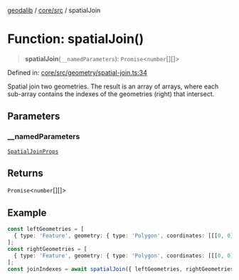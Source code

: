 [geodalib](../../../modules.md) / [core/src](../index.md) / spatialJoin

# Function: spatialJoin()

> **spatialJoin**(`__namedParameters`): `Promise`\<`number`[][]\>

Defined in: [core/src/geometry/spatial-join.ts:34](https://github.com/GeoDaCenter/geoda-lib/blob/3f9453a08cf3d7f96b1a0d65d18359804129d8d2/js/packages/core/src/geometry/spatial-join.ts#L34)

Spatial join two geometries. The result is an array of arrays, where each sub-array contains the indexes of the geometries (right) that intersect.

## Parameters

### \_\_namedParameters

[`SpatialJoinProps`](../type-aliases/SpatialJoinProps.md)

## Returns

`Promise`\<`number`[][]\>

## Example

```ts
const leftGeometries = [
  { type: 'Feature', geometry: { type: 'Polygon', coordinates: [[[0, 0], [1, 0], [1, 1], [0, 1], [0, 0]]] }, properties: { index: 0 } },
];
const rightGeometries = [
  { type: 'Feature', geometry: { type: 'Polygon', coordinates: [[[0, 0], [1, 0], [1, 1], [0, 1], [0, 0]]] }, properties: { index: 1 } },
];
const joinIndexes = await spatialJoin({ leftGeometries, rightGeometries });
```
